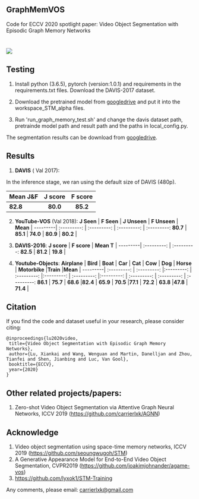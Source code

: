## GraphMemVOS
Code for ECCV 2020 spotlight paper: Video Object Segmentation with Episodic Graph Memory Networks
#
![](../master/eccv-framework.png)

## Testing
1. Install python (3.6.5), pytorch (version:1.0.1) and requirements in the requirements.txt files. Download the DAVIS-2017 dataset.

2. Download the pretrained model from [googledrive](https://drive.google.com/file/d/1HO6wlhAYSuBDx4Cnb8efQyLs357ycDz2/view?usp=sharing) and put it into the workspace_STM_alpha files. 

3. Run 'run_graph_memory_test.sh' and change the davis dataset path, pretrainde model path and result path and the paths in local_config.py.

The segmentation results can be download from [googledrive](https://drive.google.com/file/d/1CYDtlQNlq2ZEKI29LLOb8TZq4eSpiRPJ/view?usp=sharing).

## Results
1. **DAVIS** ( Val 2017):

In the inference stage, we ran using the default size of DAVIS (480p).

**Mean J&F** |  **J score** | **F score** | 
---------|  :---------: | :---------: 
 **82.8** | **80.0** | **85.2** |
 
 2. **YouTube-VOS** (Val 2018):
  **J Seen** | **F Seen** | **J Unseen** | **F Unseen** | **Mean** |
---------|  :---------: | :---------: |  :---------: | :---------: 
 **80.7** | **85.1** | **74.0** | **80.9** | **80.2** |
 
 3. **DAVIS-2016**:
  **J score** | **F score** | **Mean T** |
---------|  :---------: | :---------: 
 **82.5** | **81.2** | **19.8** |
 
 4. **Youtube-Objects**:
  **Airplane** | **Bird** | **Boat** |  **Car** | **Cat** | **Cow** |  **Dog** | **Horse** | **Motorbike** |**Train** |**Mean** |
---------|  :---------: | :---------: |:---------: | :---------: |:---------: | :---------: |:---------: | :---------: | :---------: | :---------: 
 **86.1** | **75.7** | **68.6** |**82.4** | **65.9** | **70.5** |**77.1** | **72.2** | **63.8** |**47.8** | **71.4** |

## Citation

If you find the code and dataset useful in your research, please consider citing:
```
@inproceedings{lu2020video,  
 title={Video Object Segmentation with Episodic Graph Memory Networks},  
 author={Lu, Xiankai and Wang, Wenguan and Martin, Danelljan and Zhou, Tianfei and Shen, Jianbing and Luc, Van Gool},  
 booktitle={ECCV},  
 year={2020}  
}
```
## Other related projects/papers:

1. Zero-shot Video Object Segmentation via Attentive Graph Neural Networks, ICCV 2019 (https://github.com/carrierlxk/AGNN) 

## Acknowledge

1. Video object segmentation using space-time memory networks, ICCV 2019 (https://github.com/seoungwugoh/STM)
2. A Generative Appearance Model for End-to-End Video Object Segmentation, CVPR2019 (https://github.com/joakimjohnander/agame-vos)
3. https://github.com/lyxok1/STM-Training

Any comments, please email: carrierlxk@gmail.com



